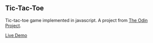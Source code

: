 ## Tic-Tac-Toe

Tic-tac-toe game implemented in javascript. A project from [The Odin Project](https://www.theodinproject.com/courses/javascript/lessons/tic-tac-toe-javascript).

[Live Demo](https://raw.githack.com/zenott/js-tic-tac-toe/development/index.html)
